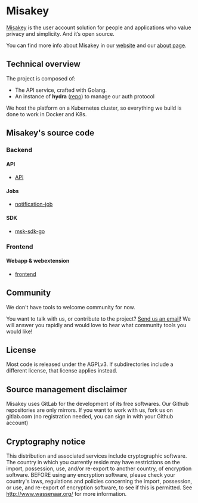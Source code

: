 Misakey
=======

[Misakey](https://misakey.com) is the user account solution for people and applications who
value privacy and simplicity. And it’s open source.

You can find more info about Misakey in our [website](https://www.misakey.com) and our [about page](https://about.misakey.com/).

## Technical overview

The project is composed of:
* The API service, crafted with Golang. 
* An instance of **hydra** ([repo](https://github.com/ory/hydra)) to manage our auth protocol

We host the platform on a Kubernetes cluster, so everything we build is done to work in Docker and K8s.

## Misakey's source code

### Backend

####  API

- [API](./api/README.md)

#### Jobs

- [notification-job](./notification-job/README.md)

#### SDK

- [msk-sdk-go](https://gitlab.com/misakey/msk-sdk-go/README.md)

### Frontend

#### Webapp & webextension

- [frontend](https://gitlab.com/misakey/frontend/README.md)


## Community

We don't have tools to welcome community for now. 

You want to talk with us, or contribute to the project? 
[Send us an email](mailto:question.perso@misakey.com)!
We will answer you rapidly and would love to hear what community tools you would like!

## License

Most code is released under the AGPLv3. 
If subdirectories include a different license, that license applies instead.

## Source management disclaimer

Misakey uses GitLab for the development of its free softwares. Our Github repositories are only mirrors. If you want to work with us, fork us on gitlab.com (no registration needed, you can sign in with your Github account)

## Cryptography notice

This distribution and associated services include cryptographic software. 
The country in which you currently reside may have restrictions on the import, possession, use, 
and/or re-export to another country, of encryption software. BEFORE using any encryption software, 
please check your country's laws, regulations and policies concerning the import, possession, 
or use, and re-export of encryption software, to see if this is permitted. 
See http://www.wassenaar.org/ for more information.
